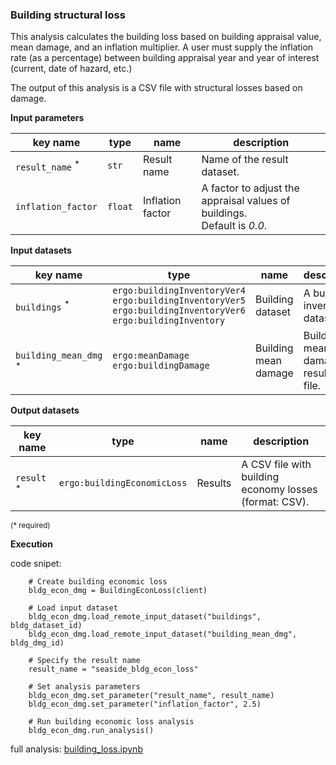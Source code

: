 ### Building structural loss

This analysis calculates the building loss based on building appraisal value, mean damage, 
and an inflation multiplier. A user must supply the inflation rate (as a percentage) 
between building appraisal year and year of interest (current, date of hazard, etc.)

The output of this analysis is a CSV file with structural losses based on damage.

**Input parameters**

key name | type | name | description
--- | --- | --- | ---
`result_name` <sup>*</sup> | `str` | Result name | Name of the result dataset.
`inflation_factor`| `float` | Inflation factor | A factor to adjust the appraisal values of buildings. <br>Default is *0.0*.

**Input datasets**

key name | type | name | description
--- | --- | --- | ---
`buildings` <sup>*</sup> | `ergo:buildingInventoryVer4`<br>`ergo:buildingInventoryVer5`<br>`ergo:buildingInventoryVer6`<br>`ergo:buildingInventory` | Building dataset |  A building inventory dataset.
`building_mean_dmg` <sup>*</sup> | `ergo:meanDamage`<br>`ergo:buildingDamage` | Building mean damage | Building mean damage results CSV file.

**Output datasets**

key name | type | name | description
--- | --- | --- | ---
`result` <sup>*</sup> | `ergo:buildingEconomicLoss` | Results | A CSV file with building economy losses <br>(format: CSV).

<small>(* required)</small>

**Execution**

code snipet:

```
    # Create building economic loss
    bldg_econ_dmg = BuildingEconLoss(client)

    # Load input dataset
    bldg_econ_dmg.load_remote_input_dataset("buildings", bldg_dataset_id)
    bldg_econ_dmg.load_remote_input_dataset("building_mean_dmg", bldg_dmg_id)

    # Specify the result name
    result_name = "seaside_bldg_econ_loss"

    # Set analysis parameters
    bldg_econ_dmg.set_parameter("result_name", result_name)
    bldg_econ_dmg.set_parameter("inflation_factor", 2.5)

    # Run building economic loss analysis
    bldg_econ_dmg.run_analysis()
```

full analysis: [building_loss.ipynb](https://github.com/IN-CORE/incore-docs/blob/master/notebooks/building_loss.ipynb)